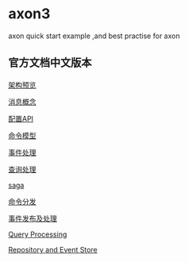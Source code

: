 # axon3
axon quick start example ,and best practise for axon 


## 官方文档中文版本 <p>
<a href='https://www.jianshu.com/p/df04088dff79' >架构预览</a><p>

<a href='https://www.jianshu.com/p/e973163048c3' >消息概念</a><p>
  
<a href='http://www.jianshu.com/p/a40bad8276bc' >配置API</a><p>
  
<a href='http://www.jianshu.com/p/4f93d837f1fe' >命令模型</a><p>
  
<a href='http://www.jianshu.com/p/95f8471b67e2' >事件处理</a><p>  

<a href='http://www.jianshu.com/p/3bf7b000296b' >查询处理</a><p>  

<a href='http://www.jianshu.com/p/39be51179d9a' >saga</a><p>  
 
<a href='http://www.jianshu.com/p/c8c3be61a734' >命令分发</a><p>  
  
<a href='http://www.jianshu.com/p/f8ac671006e1' >事件发布及处理</a><p>  
  
<a href='http://www.jianshu.com/p/2ec6d01443cd' >Query Processing</a><p>

<a href='https://www.jianshu.com/p/43f3b701f45a' >Repository and Event Store</a><p>
